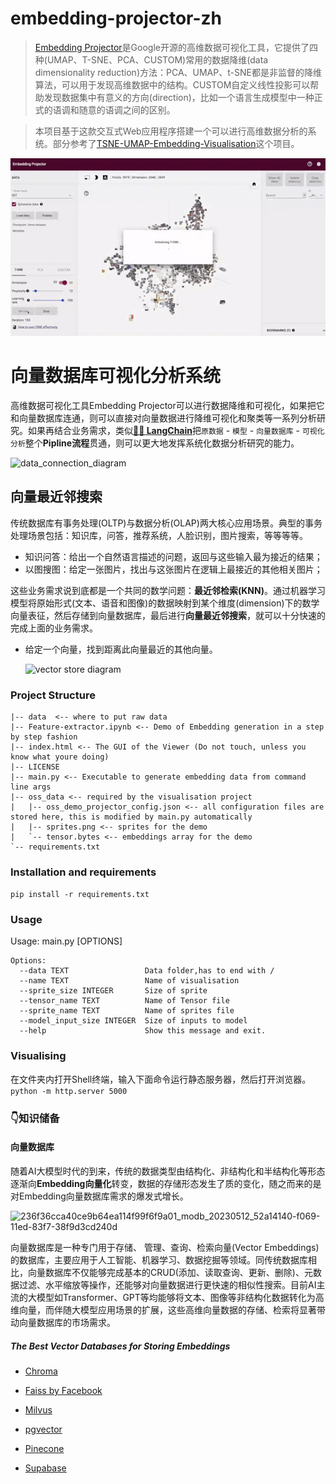 # embedding-projector-zh
> [Embedding Projector](http://projector.tensorflow.org/)是Google开源的高维数据可视化工具，它提供了四种(UMAP、T-SNE、PCA、CUSTOM)常用的数据降维(data dimensionality reduction)方法：PCA、UMAP、t-SNE都是非监督的降维算法，可以用于发现高维数据中的结构。CUSTOM自定义线性投影可以帮助发现数据集中有意义的方向(direction)，比如一个语言生成模型中一种正式的语调和随意的语调之间的区别。

> 本项目基于这款交互式Web应用程序搭建一个可以进行高维数据分析的系统。部分参考了[TSNE-UMAP-Embedding-Visualisation](https://harveyslash.github.io/TSNE-UMAP-Embedding-Visualisation/)这个项目。

<p align="center">
  <img src="static/demo.gif?raw=true" alt="Visualising Example"/>
</p>

# 向量数据库可视化分析系统

高维数据可视化工具Embedding Projector可以进行数据降维和可视化，如果把它和向量数据库连通，则可以直接对向量数据进行降维可视化和聚类等一系列分析研究。如果再结合业务需求，类似[**🦜️🔗 LangChain**](https://python.langchain.com/)把`原数据` - `模型` - `向量数据库` - `可视化分析`整个**Pipline流程**贯通，则可以更大地发挥系统化数据分析研究的能力。

![data_connection_diagram](https://python.langchain.com/assets/images/data_connection-c42d68c3d092b85f50d08d4cc171fc25.jpg)

## 向量最近邻搜索

传统数据库有事务处理(OLTP)与数据分析(OLAP)两大核心应用场景。典型的事务处理场景包括：知识库，问答，推荐系统，人脸识别，图片搜索，等等等等。

- 知识问答：给出一个自然语言描述的问题，返回与这些输入最为接近的结果；
- 以图搜图：给定一张图片，找出与这张图片在逻辑上最接近的其他相关图片；

这些业务需求说到底都是一个共同的数学问题：**最近邻检索(KNN)**。通过机器学习模型将原始形式(文本、语音和图像)的数据映射到某个维度(dimension)下的数学向量表征，然后存储到向量数据库，最后进行**向量最近邻搜索**，就可以十分快速的完成上面的业务需求。

- 给定一个向量，找到距离此向量最近的其他向量。

  ![vector store diagram](https://python.langchain.com/assets/images/vector_stores-9dc1ecb68c4cb446df110764c9cc07e0.jpg)

### Project Structure

    |-- data  <-- where to put raw data
    |-- Feature-extractor.ipynb <-- Demo of Embedding generation in a step by step fashion
    |-- index.html <-- The GUI of the Viewer (Do not touch, unless you know what youre doing)
    |-- LICENSE
    |-- main.py <-- Executable to generate embedding data from command line args
    |-- oss_data <-- required by the visualisation project
    |   |-- oss_demo_projector_config.json <-- all configuration files are stored here, this is modified by main.py automatically
    |   |-- sprites.png <-- sprites for the demo 
    |   `-- tensor.bytes <-- embeddings array for the demo
    `-- requirements.txt

### Installation and requirements
`pip install -r requirements.txt`

### Usage 
Usage: main.py [OPTIONS]

    Options:
      --data TEXT                 Data folder,has to end with /
      --name TEXT                 Name of visualisation
      --sprite_size INTEGER       Size of sprite
      --tensor_name TEXT          Name of Tensor file
      --sprite_name TEXT          Name of sprites file
      --model_input_size INTEGER  Size of inputs to model
      --help                      Show this message and exit.

### Visualising
在文件夹内打开Shell终端，输入下面命令运行静态服务器，然后打开浏览器。
`python -m http.server 5000` 

### 👇知识储备

#### 向量数据库

随着AI大模型时代的到来，传统的数据类型由结构化、非结构化和半结构化等形态逐渐向**Embedding向量化**转变，数据的存储形态发生了质的变化，随之而来的是对Embedding向量数据库需求的爆发式增长。

![236f36cca40ce9b64ea114f99f6f9a01_modb_20230512_52a14140-f069-11ed-83f7-38f9d3cd240d](https://github.com/shangfr/embedding-projector-zh/assets/12015563/8d82a6b6-6552-4b53-ba01-0cd106e6ea15)

向量数据库是一种专门用于存储、 管理、查询、检索向量(Vector Embeddings)的数据库，主要应用于人工智能、机器学习、数据挖掘等领域。同传统数据库相比，向量数据库不仅能够完成基本的CRUD(添加、读取查询、更新、删除)、元数据过滤、水平缩放等操作，还能够对向量数据进行更快速的相似性搜索。目前AI主流的大模型如Transformer、GPT等均能够将文本、图像等非结构化数据转化为高维向量，而伴随大模型应用场景的扩展，这些高维向量数据的存储、检索将显著带动向量数据库的市场需求。

##### The Best Vector Databases for Storing Embeddings

- [Chroma](https://safjan.com/the-best-vector-databases-for-storing-embeddings/#chroma)

- [Faiss by Facebook](https://safjan.com/the-best-vector-databases-for-storing-embeddings/#faiss-by-facebook)
- [Milvus](https://safjan.com/the-best-vector-databases-for-storing-embeddings/#milvus)
- [pgvector](https://safjan.com/the-best-vector-databases-for-storing-embeddings/#pgvector)
- [Pinecone](https://safjan.com/the-best-vector-databases-for-storing-embeddings/#pinecone)
- [Supabase](https://safjan.com/the-best-vector-databases-for-storing-embeddings/#supabase)

